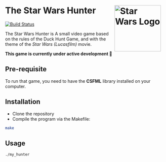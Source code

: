 The Star Wars Hunter <img align="right" src="http://alpagua.com/game/sw_hunter/sw_logo.png" alt="Star Wars Logo" width="150"/>
=====

[![Build Status](https://travis-ci.com/MrToto54/star-wars_hunter.svg?branch=master)](https://travis-ci.com/MrToto54/star-wars_hunter)

The Star Wars Hunter is A small video game based on the rules of the Duck Hunt 
Game, and with the theme of the *Star Wars (Lucasfilm)* movie.

**This game is currently under active development :construction:**

## Pre-requisite

To run that game, you need to have the **CSFML** library installed on your computer.

## Installation
- Clone the repository
- Compile the program via the Makefile:
```bash
make
```
## Usage
```bash
./my_hunter
```